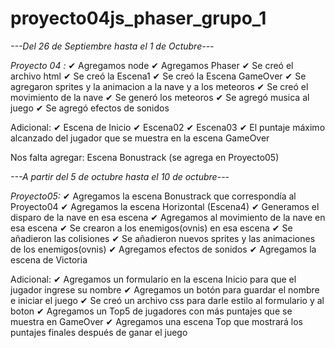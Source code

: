 # proyecto04js_phaser_grupo_1

*---Del 26 de Septiembre hasta el 1 de Octubre---*

 *Proyecto 04 :*
   ✔ Agregamos node
   ✔ Agregamos Phaser
   ✔ Se creó el archivo html
   ✔ Se creó la Escena1
   ✔ Se creó la Escena GameOver
   ✔ Se agregaron sprites y la animacion a la nave y a los meteoros
   ✔ Se creó el movimiento de la nave
   ✔ Se generó los meteoros
   ✔ Se agregó musica al juego
   ✔ Se agregó efectos de sonidos
   
   Adicional: 
   ✔ Escena de Inicio
   ✔ Escena02
   ✔ Escena03
   ✔ El puntaje máximo alcanzado del jugador que se muestra en la escena GameOver

 Nos falta agregar: Escena Bonustrack (se agrega en Proyecto05)

 
*---A partir del 5 de octubre hasta el 10 de octubre---*

*Proyecto05:*
  ✔ Agregamos la escena Bonustrack que correspondía al Proyecto04
  ✔ Agregamos la escena Horizontal (Escena4)
  ✔ Generamos el disparo de la nave en esa escena
  ✔ Agregamos al movimiento de la nave en esa escena
  ✔ Se crearon a los enemigos(ovnis) en esa escena
  ✔ Se añadieron las colisiones
  ✔ Se añadieron nuevos sprites y las animaciones de los enemigos(ovnis)
  ✔ Agregamos efectos de sonidos
  ✔ Agregamos la escena de Victoria
  
  Adicional: 
  ✔ Agregamos un formulario en la escena Inicio para que el jugador ingrese su nombre
  ✔ Agregamos un botón para guardar el nombre e iniciar el juego
  ✔ Se creó un archivo css para darle estilo al formulario y al boton
  ✔ Agregamos un Top5 de jugadores con más puntajes que se muestra en GameOver
  ✔ Agregamos una escena Top que mostrará los puntajes finales después de ganar el juego
    
    

